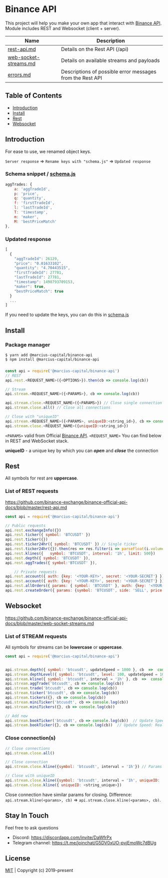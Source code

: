 # Binance API
This project will help you make your own app that interact with [Binance API](https://github.com/binance-exchange/binance-official-api-docs). Module includes REST and Websocket (client + server).

| Name                                                                                                                     | Description                                               |
| ------------------------------------------------------------------------------------------------------------------------ | --------------------------------------------------------- |
| [rest-api.md](https://github.com/binance-exchange/binance-official-api-docs/blob/master/rest-api.md)                     | Details on the Rest API (/api)                            |
| [web-socket-streams.md](https://github.com/binance-exchange/binance-official-api-docs/blob/master/web-socket-streams.md) | Details on available streams and payloads                 |
| [errors.md](https://github.com/binance-exchange/binance-official-api-docs/blob/master/errors.md)                         | Descriptions of possible error messages from the Rest API |

## Table of Contents

* [Introduction](#introduction)
* [Install](#install)
* [Rest](#rest)
* [Websocket](#websocket)

## Introduction

For ease to use, we renamed object keys.

``Server response`` => ``Rename keys with "schema.js"`` => ``Updated response``

### Schema snippet / [schema.js](/src/binance/schema.js#L7)

```javascript
aggTrades: {
    a: 'aggTradeId',
    p: 'price',
    q: 'quantity',
    f: 'firstTradeId',
    l: 'lastTradeId',
    T: 'timestamp',
    m: 'maker',
    M: 'bestPriceMatch'
},
```

### Updated response

```javascript
[
  {
    "aggTradeId": 26129,       
    "price": "0.01633102",     
    "quantity": "4.70443515",  
    "firstTradeId": 27781,      
    "lastTradeId": 27781,        
    "timestamp": 1498793709153,
    "maker": true,          
    "bestPriceMatch": true         
  }
  ...
]

```

If you need to update the keys, you can do this in [schema.js](/src/binance/schema.js)

## Install

### Package manager

```node
$ yarn add @marcius-capital/binance-api
$ npm install @marcius-capital/binance-api
```

###

```javascript
const api = require('@marcius-capital/binance-api')
// REST
api.rest.<REQUEST_NAME>({<OPTIONS>}).then(cb => console.log(cb))

// Stream
api.stream.<REQUEST_NAME>({<PARAMS>}, cb => console.log(cb))

api.stream.close.<REQUEST_NAME>({<PARAMS>}) // Close single connection
api.stream.close.all() // Close all connections

// Close with "uniqueID"
api.stream.<REQUEST_NAME>({<PARAMS>, uniqueID:<string_id>}, cb => console.log(cb))
api.stream.close.<REQUEST_NAME>({uniqueID:<string_id>})
```
``<PARAMS>`` valid from Official [Binance API](#binance-api). ``<REQUEST_NAME>`` You can find below in REST and WebSocket stack.

**uniqueID** - a unique key by which you can **_open_** and **_close_** the connection

## Rest

All symbols for rest are **uppercase**.

### List of REST requests

https://github.com/binance-exchange/binance-official-api-docs/blob/master/rest-api.md

```javascript
const api = require('@marcius-capital/binance-api')

// Public requests
api.rest.exchangeInfo({})
api.rest.ticker({ symbol: 'BTCUSDT' })
api.rest.ticker({})
api.rest.ticker24hr({ symbol: 'BTCUSDT' }) // Single ticker
api.rest.ticker24hr({}).then(res => res.filter(i => parseFloat(i.volume) !== 0)) // All tickers
api.rest.klines({ 	symbol: 'BTCUSDT', interval: '1h', limit: 500})
api.rest.depth({ symbol: 'BTCUSDT' }),
api.rest.aggTrades({ symbol:'BTCUSDT' }),

	// Private requests
api.rest.account({ auth: {key: '<YOUR-KEY>', secret: '<YOUR-SECRET'} })
api.rest.account({ auth: {key: '<YOUR-KEY>', secret: '<YOUR-SECRET'} }).then(res => res.balances.filter(i=> parseFloat(i.free + i.locked) > 0)) // Balance
api.rest.allOrders({ params: { symbol: 'BTCUSDT' }, auth: {key: '<YOUR-KEY>', secret: '<YOUR-SECRET'} })
api.rest.createOrder({ params: {symbol: 'BTCUSDT', side: 'SELL', price: '8000', quantity: '0.01' }, auth: {key: '<YOUR-KEY>', secret: '<YOUR-SECRET'} })

```

## Websocket

https://github.com/binance-exchange/binance-official-api-docs/blob/master/web-socket-streams.md

### List of STREAM requests

All symbols for streams can be **lowercase** or **uppercase**.

```javascript
const api = require('@marcius-capital/binance-api')


api.stream.depth({ symbol: 'btcusdt', updateSpeed = 1000 }, cb  =>  console.log(cb)) // updateSpeed: 1000ms default, can be 100 (100ms)
api.stream.depthLevel({ symbol: 'btcusdt', level: 100, updateSpeed = 1000 }, cb  =>  console.log(cb)) // level: 100 default, updateSpeed: 1000ms default, can be 100 (100ms)
api.stream.kline({ symbol: 'btcusdt', interval = '1h' }, cb  =>  console.log(cb))
api.stream.aggTrade('btcusdt', cb => console.log(cb))
api.stream.trade('btcusdt', cb => console.log(cb))
api.stream.ticker('btcusdt', cb => console.log(cb))
api.stream.tickers({}, cb => console.log(cb))
api.stream.miniTicker('btcusdt', cb => console.log(cb))
api.stream.miniTickers({}, cb => console.log(cb))

// Add new
api.stream.bookTicker('btcusdt', cb => console.log(cb))  // Update Speed: Real-time
api.stream.bookTicker({}, cb => console.log(cb))  // Update Speed: Real-time

```

### Close connection(s)

```javascript
// Close connections
api.stream.close.all()

// Close connection
api.stream.close.kline({symbol: 'btcusdt', interval = '1h'}) // Params for close stream are used similar for open stream

// Close with uniqueID
api.stream.close.kline({symbol: 'btcusdt', interval = '1h', uniqueID: 'my_awesome_id'}) 
api.stream.close.kline({ uniqueID: <string_unique>}) 
```

Close connection have similar params for closing. Difference: `api.stream.kline(<params>, cb)` => `api.stream.close.kline(<params>, cb)`. 


## Stay In Touch

Feel free to ask questions

* Discord: https://discordapp.com/invite/DaWfrPx
* Telegram channel: https://t.me/joinchat/G5DV0xUO-pvjEmoWc7dBUg


## License
[MIT](http://opensource.org/licenses/MIT) | Copyright (c) 2019-present
